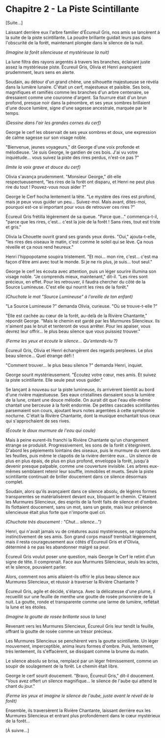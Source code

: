 # Chapitre 2 - La Piste Scintillante

[Suite...]

Laissant derrière eux l'arbre familier d'Écureuil Gris, nos amis se lancèrent à la suite de la piste scintillante. La poudre brillante guidait leurs pas dans l'obscurité de la forêt, maintenant plongée dans le silence de la nuit.

*(Imagine la forêt silencieuse et mystérieuse la nuit)*

La lune filtra des rayons argentés à travers les branches, éclairant juste assez la mystérieuse piste. Écureuil Gris, Olivia et Henri avançaient prudemment, leurs sens en alerte.

Soudain, au détour d'un grand chêne, une silhouette majestueuse se révéla dans la lumière lunaire. C'était un cerf, majestueux et paisible. Ses bois, magnifiques et ramifiés comme les branches d'un arbre centenaire, se dressaient comme une couronne d'argent. Sa fourrure était d'un brun profond, presque noir dans la pénombre, et ses yeux sombres brillaient d'une douce lumière, signe d'une sagesse ancestrale, marquée par le temps.

*(Dessine dans l'air les grandes cornes du cerf)*

George le cerf les observait de ses yeux sombres et doux, une expression de calme sagesse sur son visage noble.

"Bienvenue, jeunes voyageurs," dit George d'une voix profonde et mélodieuse. "Je suis George, le gardien de ces bois. J'ai vu votre inquiétude... vous suivez la piste des rires perdus, n'est-ce pas ?"

*(Imite la voix grave et douce du cerf)*

Olivia s'avança prudemment. "Monsieur George," dit-elle respectueusement, "les rires de la forêt ont disparu, et Henri ne peut plus rire du tout ! Pouvez-vous nous aider ?"

George le Cerf hocha lentement la tête. "Le mystère des rires est profond, mais je peux vous guider un peu... Suivez-moi. Mais avant, dites-moi, pourquoi est-ce si important pour vous de retrouver ces rires ?"

Écureuil Gris frétilla légèrement de sa queue. "Parce que..." commença-t-il, "parce que les rires, c'est... c'est la joie de la forêt ! Sans rires, tout est triste et gris."

Olivia la Chouette ouvrit grand ses grands yeux dorés. "Oui," ajouta-t-elle, "les rires des oiseaux le matin, c'est comme le soleil qui se lève. Ça nous réveille et ça nous rend heureux."

Henri l'hippopotame soupira tristement. "Et moi... mon rire, c'est... c'est ma façon d'être ami avec tout le monde. Si je ne ris plus, je suis... tout seul."

George le cerf les écouta avec attention, puis un léger sourire illumina son visage noble. "Je comprends mieux, maintenant," dit-il. "Les rires sont précieux, en effet. Pour les retrouver, il faudra chercher du côté de la Source Lumineuse. C'est elle qui nourrit les rires de la forêt."

*(Chuchote le mot "Source Lumineuse" à l'oreille de ton enfant)*

"La Source Lumineuse ?" demanda Olivia, curieuse. "Où se trouve-t-elle ?"

"Elle est cachée au cœur de la forêt, au-delà de la Rivière Chantante," répondit George. "Mais le chemin est gardé par les Murmures Silencieux. Ils n'aiment pas le bruit et tenteront de vous arrêter. Pour les apaiser, vous devrez leur offrir... le plus beau silence que vous puissiez trouver."

*(Ferme les yeux et écoute le silence... Qu'entends-tu ?)*

Écureuil Gris, Olivia et Henri échangèrent des regards perplexes. Le plus beau silence... Quel étrange défi !

"Comment trouver... le plus beau silence ?" demanda Henri, inquiet.

George sourit mystérieusement. "Écoutez votre cœur, mes amis. Et suivez la piste scintillante. Elle seule peut vous guider."

Se lançant à nouveau sur la piste lumineuse, ils arrivèrent bientôt au bord d'une rivière majestueuse. Ses eaux cristallines dansaient sous la lumière de la lune, créant une douce mélodie. On aurait dit que l'eau elle-même chantait une berceuse à la forêt endormie. De petites cascades scintillantes parsemaient son cours, ajoutant leurs notes argentées à cette symphonie nocturne. C'était la Rivière Chantante, dont la musique enchantait tous ceux qui s'approchaient de ses rives.

*(Écoute le doux murmure de l'eau qui coule)*

Mais à peine eurent-ils franchi la Rivière Chantante qu'un changement étrange se produisit. Progressivement, les sons de la forêt s'éteignirent. D'abord les pépiements lointains des oiseaux, puis le murmure du vent dans les feuilles, puis même le clapotis de la rivière derrière eux... Un silence de plus en plus épais, de plus en plus profond, enveloppa la forêt, jusqu'à devenir presque palpable, comme une couverture invisible. Les arbres eux-mêmes semblaient retenir leur souffle, immobiles et muets. Seule la piste scintillante continuait de briller doucement dans ce silence désormais complet.

Soudain, alors qu'ils avançaient dans ce silence absolu, de légères formes transparentes se matérialisèrent devant eux, bloquant le chemin. C'étaient les Murmures Silencieux, des esprits de la forêt faits de silence et d'ombre. Ils flottaient doucement, sans un mot, sans un geste, mais leur présence silencieuse était plus forte que n'importe quel cri.

*(Chuchote très doucement : "Chut... silence...")*

Henri, qui n'avait jamais vu de créatures aussi mystérieuses, se rapprocha instinctivement de ses amis. Son grand corps massif tremblait légèrement, mais il resta courageusement aux côtés d'Écureuil Gris et d'Olivia, déterminé à ne pas les abandonner malgré sa peur.

Écureuil Gris voulut poser une question, mais George le Cerf le retint d'un signe de tête. Il comprenait. Face aux Murmures Silencieux, seuls les actes, et le silence, pouvaient parler.

Alors, comment nos amis allaient-ils offrir le plus beau silence aux Murmures Silencieux, et réussir à traverser la Rivière Chantante ?

Écureuil Gris, agile et décidé, s'élança. Avec la délicatesse d'une plume, il recueillit sur une feuille de menthe une goutte de rosée prisonnière de la nuit. La goutte, ronde et transparente comme une larme de lumière, reflétait la lune et les étoiles.

*(Imagine la goutte de rosée brillante sous la lune)*

Revenant vers les Murmures Silencieux, Écureuil Gris leur tendit la feuille, offrant la goutte de rosée comme un trésor précieux.

Les Murmures Silencieux se penchèrent vers la goutte scintillante. Un léger mouvement, imperceptible, anima leurs formes d'ombre. Puis, lentement, très lentement, ils s'effacèrent, se dissipant comme la brume du matin.

Le silence absolu se brisa, remplacé par un léger frémissement, comme un soupir de soulagement de la forêt. Le chemin était libre.

George le cerf sourit doucement. "Bravo, Écureuil Gris," dit-il doucement. "Vous avez offert un silence magnifique... le silence de l'aube qui attend le chant du jour."

*(Ferme les yeux et imagine le silence de l'aube, juste avant le réveil de la forêt)*

Ensemble, ils traversèrent la Rivière Chantante, laissant derrière eux les Murmures Silencieux et entrant plus profondément dans le cœur mystérieux de la forêt...

[À suivre...]